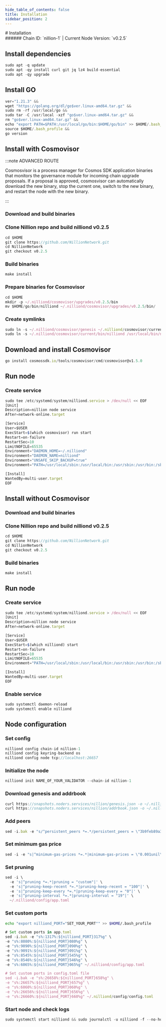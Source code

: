 ```yaml
---
hide_table_of_contents: false
title: Installation
sidebar_position: 2
---
```


<div class="h1-with-icon icon-nillion">
# Installation
</div>
###### Chain ID: `nillion-1` | Current Node Version: `v0.2.5`

## Install dependencies

```js
sudo apt -q update
sudo apt -qy install curl git jq lz4 build-essential
sudo apt -qy upgrade
```

## Install GO
```js
ver="1.21.3" &&
wget "https://golang.org/dl/go$ver.linux-amd64.tar.gz" &&
sudo rm -rf /usr/local/go &&
sudo tar -C /usr/local -xzf "go$ver.linux-amd64.tar.gz" &&
rm "go$ver.linux-amd64.tar.gz" &&
echo "export PATH=$PATH:/usr/local/go/bin:$HOME/go/bin" >> $HOME/.bash_profile &&
source $HOME/.bash_profile &&
go version
```

## Install with Cosmovisor
:::note ADVANCED ROUTE

Cosmosvisor is a process manager for Cosmos SDK application binaries that monitors the governance module for incoming chain upgrade proposals. If a proposal is approved, cosmosvisor can automatically download the new binary, stop the current one, switch to the new binary, and restart the node with the new binary.

:::
### Download and build binaries
### Clone Nillion repo and build nilliond v0.2.5
```js
cd $HOME
git clone https://github.com/NillionNetwork.git
cd NillionNetwork
git checkout v0.2.5
```

### Build binaries
```js
make install
```
### Prepare binaries for Cosmovisor
```js
cd $HOME
mkdir -p ~/.nilliond/cosmovisor/upgrades/v0.2.5/bin
mv $HOME/go/bin/nilliond ~/.nilliond/cosmovisor/upgrades/v0.2.5/bin/
```

### Create symlinks
```js
sudo ln -s ~/.nilliond/cosmovisor/genesis ~/.nilliond/cosmovisor/current -f
sudo ln -s ~/.nilliond/cosmovisor/current/bin/nilliond /usr/local/bin/nilliond -f
```

## Download and install Cosmovisor
```js
go install cosmossdk.io/tools/cosmovisor/cmd/cosmovisor@v1.5.0
```

## Run node
### Create service
```js
sudo tee /etc/systemd/system/nilliond.service > /dev/null << EOF
[Unit]
Description=nillion node service
After=network-online.target

[Service]
User=$USER
ExecStart=$(which cosmovisor) run start
Restart=on-failure
RestartSec=10
LimitNOFILE=65535
Environment="DAEMON_HOME=~/.nilliond"
Environment="DAEMON_NAME=nilliond"
Environment="UNSAFE_SKIP_BACKUP=true"
Environment="PATH=/usr/local/sbin:/usr/local/bin:/usr/sbin:/usr/bin:/sbin:/bin:/usr/games:/usr/local/games:/snap/bin:~/.nilliond/cosmovisor/current/bin"

[Install]
WantedBy=multi-user.target
EOF
```

## Install without Cosmovisor

### Download and build binaries
### Clone Nillion repo and build nilliond v0.2.5
```js
cd $HOME
git clone https://github.com/NillionNetwork.git
cd NillionNetwork
git checkout v0.2.5
```

### Build binaries
```js
make install
```

## Run node
### Create service
```js
sudo tee /etc/systemd/system/nilliond.service > /dev/null << EOF
[Unit]
Description=nillion node service
After=network-online.target

[Service]
User=$USER
ExecStart=$(which nilliond) start
Restart=on-failure
RestartSec=10
LimitNOFILE=65535
Environment="PATH=/usr/local/sbin:/usr/local/bin:/usr/sbin:/usr/bin:/sbin:/bin:/usr/games:/usr/local/games:/snap/bin"

[Install]
WantedBy=multi-user.target
EOF
```

### Enable service
```js
sudo systemctl daemon-reload
sudo systemctl enable nilliond
```

## Node configuration
### Set config
```js
nilliond config chain-id nillion-1
nilliond config keyring-backend os
nilliond config node tcp://localhost:26657
```

### Initialize the node
```js
nilliond init NAME_OF_YOUR_VALIDATOR --chain-id nillion-1
```

### Download genesis and addrbook
```js
curl https://snapshots.noders.services/nillion/genesis.json -o ~/.nilliond/config/genesis.json
curl https://snapshots.noders.services/nillion/addrbook.json -o ~/.nilliond/config/addrbook.json
```
### Add peers
```js
sed -i.bak -e "s/^persistent_peers *=.*/persistent_peers = \"3b9feb89a38538c8e476071e9da84d6b5777f0bc@nillion-rpc.noders.services:26656\"/" ~/.nilliond/config/config.toml
```

### Set minimum gas price
```js
sed -i -e "s|^minimum-gas-prices *=.*|minimum-gas-prices = \"0.001unil\"|" ~/.nilliond/config/app.toml
```
### Set pruning
```js
sed -i \
  -e 's|^pruning *=.*|pruning = "custom"|' \
  -e 's|^pruning-keep-recent *=.*|pruning-keep-recent = "100"|' \
  -e 's|^pruning-keep-every *=.*|pruning-keep-every = "0"|' \
  -e 's|^pruning-interval *=.*|pruning-interval = "19"|' \
  ~/.nilliond/config/app.toml
```

### Set custom ports

```bash
echo "export nilliond_PORT="SET_YOUR_PORT"" >> $HOME/.bash_profile
```

```js
# Set custom ports in app.toml
sed -i.bak -e "s%:1317%:${nilliond_PORT}317%g" \
-e "s%:8080%:${nilliond_PORT}080%g" \
-e "s%:9090%:${nilliond_PORT}090%g" \
-e "s%:9091%:${nilliond_PORT}091%g" \
-e "s%:8545%:${nilliond_PORT}545%g" \
-e "s%:8546%:${nilliond_PORT}546%g" \
-e "s%:6065%:${nilliond_PORT}065%g" ~/.nilliond/config/app.toml

# Set custom ports in config.toml file
sed -i.bak -e "s%:26658%:${nilliond_PORT}658%g" \
-e "s%:26657%:${nilliond_PORT}657%g" \
-e "s%:6060%:${nilliond_PORT}060%g" \
-e "s%:26656%:${nilliond_PORT}656%g" \
-e "s%:26660%:${nilliond_PORT}660%g" ~/.nilliond/config/config.toml
```

### Start node and check logs
```js
sudo systemctl start nilliond && sudo journalctl -u nilliond -f --no-hostname -o cat
```
